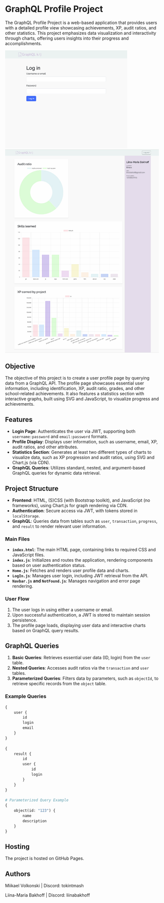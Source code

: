 # GraphQL Profile Project

The GraphQL Profile Project is a web-based application that provides users with a detailed profile view showcasing achievements, XP, audit ratios, and other statistics. This project emphasizes data visualization and interactivity through charts, offering users insights into their progress and accomplishments.

<img src="./images/login.png" alt="login" width="400"/>
<img src="./images/home.jpg" alt="home" width="600"/>

## Objective

The objective of this project is to create a user profile page by querying data from a GraphQL API. The profile page showcases essential user information, including identification, XP, audit ratio, grades, and other school-related achievements. It also features a statistics section with interactive graphs, built using SVG and JavaScript, to visualize progress and achievements.

## Features

-   **Login Page**: Authenticates the user via JWT, supporting both `username:password` and `email:password` formats.
-   **Profile Display**: Displays user information, such as username, email, XP, audit ratios, and other attributes.
-   **Statistics Section**: Generates at least two different types of charts to visualize data, such as XP progression and audit ratios, using SVG and Chart.js (via CDN).
-   **GraphQL Queries**: Utilizes standard, nested, and argument-based GraphQL queries for dynamic data retrieval.

## Project Structure

-   **Frontend**: HTML, (S)CSS (with Bootstrap toolkit), and JavaScript (no frameworks), using Chart.js for graph rendering via CDN.
-   **Authentication**: Secure access via JWT, with tokens stored in `localStorage`.
-   **GraphQL**: Queries data from tables such as `user`, `transaction`, `progress`, and `result` to render relevant user information.

### Main Files

-   **`index.html`**: The main HTML page, containing links to required CSS and JavaScript files.
-   **`index.js`**: Initializes and routes the application, rendering components based on user authentication status.
-   **`Home.js`**: Fetches and renders user profile data and charts.
-   **`LogIn.js`**: Manages user login, including JWT retrieval from the API.
-   **`Navbar.js` and `NotFound.js`**: Manages navigation and error page rendering.

### User Flow

1. The user logs in using either a username or email.
2. Upon successful authentication, a JWT is stored to maintain session persistence.
3. The profile page loads, displaying user data and interactive charts based on GraphQL query results.

## GraphQL Queries

1. **Basic Queries**: Retrieves essential user data (ID, login) from the `user` table.
2. **Nested Queries**: Accesses audit ratios via the `transaction` and `user` tables.
3. **Parameterized Queries**: Filters data by parameters, such as `objectId`, to retrieve specific records from the `object` table.

### Example Queries

```graphql
{
	user {
		id
		login
		email
	}
}

{
	result {
		id
		user {
			id
			login
		}
	}
}

# Parameterized Query Example
{
	object(id: "123") {
		name
		description
	}
}
```

## Hosting

The project is hosted on GitHub Pages.

## Authors

Miikael Volkonski | Discord: tokintmash

Liina-Maria Bakhoff | Discord: liinabakhoff
